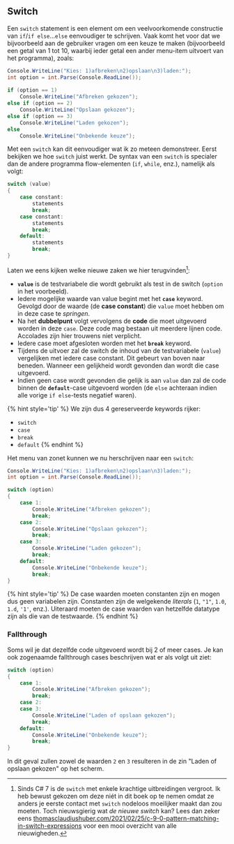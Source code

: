 ## Switch

Een ``switch`` statement is een element om een veelvoorkomende constructie van ``if``/``if else``...``else``  eenvoudiger te schrijven. Vaak komt het voor dat we bijvoorbeeld aan de gebruiker vragen om een keuze te maken (bijvoorbeeld een getal van 1 tot 10, waarbij ieder getal een ander menu-item uitvoert van het programma), zoals:

```csharp
Console.WriteLine("Kies: 1)afbreken\n2)opslaan\n3)laden:");
int option = int.Parse(Console.ReadLine());
 
if (option == 1)
    Console.WriteLine("Afbreken gekozen");
else if (option == 2)
    Console.WriteLine("Opslaan gekozen");
else if (option == 3)
    Console.WriteLine("Laden gekozen");
else
    Console.WriteLine("Onbekende keuze");
```

Met een ``switch`` kan dit eenvoudiger wat ik zo meteen demonstreer. Eerst bekijken we hoe ``switch`` juist werkt. De syntax van een ``switch`` is  specialer dan de andere programma flow-elementen (``if``, ``while``, enz.), namelijk als volgt:

```csharp
switch (value)
{
    case constant:
        statements
        break;
    case constant:
        statements
        break;
    default:
        statements
        break;
}
```

Laten we eens kijken welke nieuwe zaken we hier terugvinden[^switchnieuw]:

* **``value``** is de testvariabele die wordt gebruikt als test in de switch (``option`` in het voorbeeld).
* Iedere mogelijke waarde van value begint met het **``case``** keyword. Gevolgd door de waarde (de **case constant**) die ``value`` moet hebben om in deze case te *springen*.
* Na het **dubbelpunt** volgt vervolgens de **code** die moet uitgevoerd worden in deze ``case``. Deze code mag bestaan uit meerdere lijnen code. Accolades zijn hier trouwens niet verplicht.
* Iedere case moet  afgesloten worden met het **``break``** keyword.
* Tijdens de uitvoer zal de switch de inhoud van de testvariabele (``value``) vergelijken met iedere case constant. Dit gebeurt van boven naar beneden. Wanneer een gelijkheid wordt gevonden dan wordt die case uitgevoerd. 
* Indien geen case wordt gevonden die gelijk is aan ``value`` dan zal de code binnen de **``default``**-case uitgevoerd worden (de ``else`` achteraan indien alle vorige ``if else``-tests negatief waren). 

{% hint style='tip' %}
We zijn dus 4 gereserveerde keywords rijker:

* ``switch``
* ``case``
* ``break``
* ``default``
{% endhint %}

Het menu van zonet kunnen we nu herschrijven naar een ``switch``:

```csharp
Console.WriteLine("Kies: 1)afbreken\n2)opslaan\n3)laden:");
int option = int.Parse(Console.ReadLine());

switch (option)
{
    case 1:
        Console.WriteLine("Afbreken gekozen");
        break;
    case 2:
        Console.WriteLine("Opslaan gekozen");
        break;
    case 3:
        Console.WriteLine("Laden gekozen");
        break;
    default:
        Console.WriteLine("Onbekende keuze");
        break;
}
```

{% hint style='tip' %}
De case waarden moeten constanten zijn en mogen dus geen variabelen zijn. Constanten zijn de welgekende *literals* (``1``, ``"1"``, ``1.0``, ``1.d``, ``'1'``, enz.). Uiteraard moeten de case waarden van hetzelfde datatype zijn als die van de testwaarde.
{% endhint %}


[^switchnieuw]: Sinds C# 7 is de ``switch`` met enkele krachtige uitbreidingen vergroot. Ik heb bewust gekozen om deze niét in dit boek op te nemen omdat ze anders je eerste contact met ``switch`` nodeloos moeilijker maakt dan zou moeten. 
Toch nieuwsgierig wat *de nieuwe switch* kan? Lees dan zeker eens [thomasclaudiushuber.com/2021/02/25/c-9-0-pattern-matching-in-switch-expressions](https://thomasclaudiushuber.com/2021/02/25/c-9-0-pattern-matching-in-switch-expressions) voor een mooi overzicht van alle nieuwigheden.





### Fallthrough

Soms wil je dat dezelfde code uitgevoerd wordt bij 2 of meer cases. Je kan ook zogenaamde fallthrough cases beschrijven wat er als volgt uit ziet:

```csharp
switch (option)
{
    case 1:
        Console.WriteLine("Afbreken gekozen");
        break;
    case 2:
    case 3:
        Console.WriteLine("Laden of opslaan gekozen");
        break;
    default:
        Console.WriteLine("Onbekende keuze");
        break;
}
```

In dit geval zullen zowel de waarden ``2`` en ``3`` resulteren in de zin "Laden of opslaan gekozen" op het scherm.

